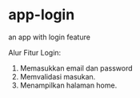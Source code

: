 # app-login
an app with login feature

Alur Fitur Login:
1. Memasukkan email dan password
2. Memvalidasi masukan.
3. Menampilkan halaman home.
